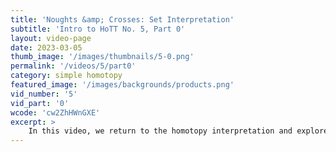```yaml
---
title: 'Noughts &amp; Crosses: Set Interpretation'
subtitle: 'Intro to HoTT No. 5, Part 0'
layout: video-page
date: 2023-03-05
thumb_image: '/images/thumbnails/5-0.png'
permalink: '/videos/5/part0'
category: simple homotopy
featured_image: '/images/backgrounds/products.png'
vid_number: '5'
vid_part: '0'
wcode: 'cw2ZhHWnGXE'
excerpt: >
    In this video, we return to the homotopy interpretation and explore its simpler edge cases, sets! In particular, we look at an edge case of sets, the empty set.
---
```


